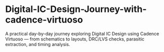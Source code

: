 # Digital-IC-Design-Journey-with-cadence-virtuoso
A practical day-by-day journey exploring Digital IC Design using Cadence Virtuoso — from schematics to layouts, DRC/LVS checks, parasitic extraction, and timing analysis.
